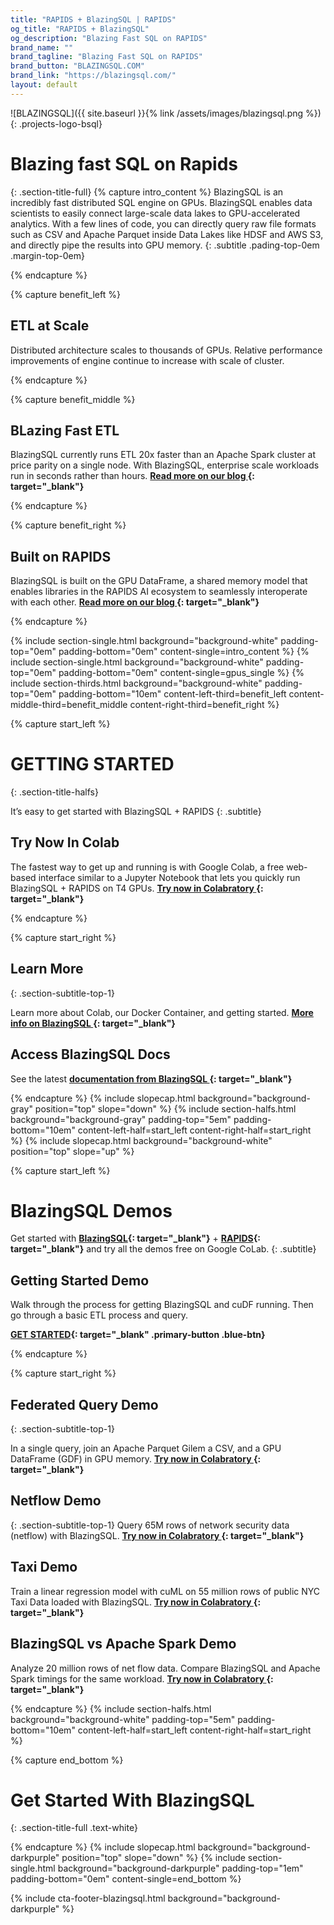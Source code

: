 ```yaml
---
title: "RAPIDS + BlazingSQL | RAPIDS"
og_title: "RAPIDS + BlazingSQL"
og_description: "Blazing Fast SQL on RAPIDS"
brand_name: ""
brand_tagline: "Blazing Fast SQL on RAPIDS"
brand_button: "BLAZINGSQL.COM"
brand_link: "https://blazingsql.com/"
layout: default
---
```


![BLAZINGSQL]({{ site.baseurl }}{% link /assets/images/blazingsql.png %}){: .projects-logo-bsql}

# Blazing fast SQL on Rapids
{: .section-title-full}
{% capture intro_content %}
BlazingSQL is an incredibly fast distributed SQL engine on GPUs. BlazingSQL enables data scientists to easily connect large-scale data lakes to GPU-accelerated analytics. With a few lines of code, you can directly query raw file formats such as CSV and Apache Parquet inside Data Lakes like HDSF and AWS S3, and directly pipe the results into GPU memory. 
{: .subtitle .pading-top-0em .margin-top-0em}

{% endcapture %}

{% capture benefit_left %}
## <i class="fas fa-sort-amount-up-alt"></i> ETL at Scale
Distributed architecture scales to thousands of GPUs. Relative performance improvements  of engine continue to increase with scale of cluster.

{% endcapture %}

{% capture benefit_middle %}
## <i class="fas fa-burn"></i> BLazing Fast ETL
BlazingSQL currently runs ETL 20x faster than an Apache Spark cluster at price parity on a single node. With BlazingSQL, enterprise scale workloads run in seconds rather than hours. **[Read more on our blog <i class="fas fa-angle-double-right"></i>](https://blog.blazingdb.com/blazingsql-the-gpu-sql-engine-now-runs-over-20x-faster-than-apache-spark-1b0bffc990a9){: target="_blank"}**

{% endcapture %}

{% capture benefit_right %}

## <i class="fas fa-code-branch"></i> Built on RAPIDS
BlazingSQL is built on the GPU DataFrame, a shared memory model that enables libraries in the  RAPIDS AI ecosystem to seamlessly interoperate with each other. **[Read more on our blog <i class="fas fa-angle-double-right"></i>](https://blog.blazingdb.com/blazingsql-part-1-the-gpu-dataframe-gdf-and-cudf-in-rapids-ai-96ec15102240){: target="_blank"}**

{% endcapture %}


{% include section-single.html
    background="background-white" 
    padding-top="0em" padding-bottom="0em" 
    content-single=intro_content
%}
{% include section-single.html
    background="background-white" 
    padding-top="0em" padding-bottom="0em" 
    content-single=gpus_single
%}
{% include section-thirds.html 
    background="background-white" 
    padding-top="0em" padding-bottom="10em" 
    content-left-third=benefit_left 
    content-middle-third=benefit_middle 
    content-right-third=benefit_right 
%}




{% capture start_left %}
# GETTING STARTED
{: .section-title-halfs}

It’s easy to get started with BlazingSQL + RAPIDS
{: .subtitle}

## <i class="fas fa-bolt"></i> Try Now In Colab
The fastest way to get up and running is with Google Colab, a free web-based interface similar to a Jupyter Notebook that lets you quickly run BlazingSQL + RAPIDS on T4 GPUs. **[Try now in Colabratory <i class="fas fa-angle-double-right"></i>](https://colab.research.google.com/drive/1r7S15Ie33yRw8cmET7_bjCpvjJiDOdub#scrollTo=14GwxmLsTV_p){: target="_blank"}**


{% endcapture %}

{% capture start_right %}
## <i class="fab fa-readme"></i> Learn More
{: .section-subtitle-top-1}

Learn more about Colab, our Docker Container, and getting started. **[More info on BlazingSQL <i class="fas fa-angle-double-right"></i>](https://www.blazingsql.com/getstarted){: target="_blank"}**

## <i class="far fa-file-code"></i> Access BlazingSQL Docs
See the latest **[documentation from BlazingSQL <i class="fas fa-angle-double-right"></i>](https://docs.blazingdb.com/docs){: target="_blank"}**

{% endcapture %}
{% include slopecap.html 
    background="background-gray" 
    position="top" 
    slope="down" 
%}
{% include section-halfs.html 
    background="background-gray" 
    padding-top="5em" padding-bottom="10em" 
    content-left-half=start_left 
    content-right-half=start_right 
%} 
{% include slopecap.html 
    background="background-white" 
    position="top" 
    slope="up" 
%}



{% capture start_left %}
# BlazingSQL Demos

Get started with **[BlazingSQL](https://blazingsql.com/getstarted){: target="_blank"}** + **[RAPIDS](https://rapids.ai/start.html){: target="_blank"}** and try all the demos free on Google CoLab. 
{: .subtitle}

## <i class="far fa-hand-point-down"></i> Getting Started Demo
Walk through the process for getting BlazingSQL and cuDF running. Then go through a basic ETL process and query.

**[GET STARTED](https://colab.research.google.com/drive/1r7S15Ie33yRw8cmET7_bjCpvjJiDOdub#scrollTo=14GwxmLsTV_p){: target="_blank" .primary-button .blue-btn}**

{% endcapture %}

{% capture start_right %}
## <i class="far fa-file-code"></i> Federated Query Demo
{: .section-subtitle-top-1}

In a single query, join an Apache Parquet Gilem a CSV, and a GPU DataFrame (GDF) in GPU memory. **[Try now in Colabratory <i class="fas fa-angle-double-right"></i>](https://colab.research.google.com/drive/1W_kk0n2KyiUpvdCvPfAqUI_BmISGLI_P){: target="_blank"}**

## <i class="far fa-file-code"></i> Netflow Demo
{: .section-subtitle-top-1}
Query 65M rows of network security data (netflow) with BlazingSQL. **[Try now in Colabratory <i class="fas fa-angle-double-right"></i>](https://colab.research.google.com/drive/1RYOYthqxUl922LYMAuNneKgmWB8YGTKB){: target="_blank"}**

## <i class="far fa-file-code"></i> Taxi Demo
Train a linear regression model with cuML on 55 million rows of public NYC Taxi Data loaded with BlazingSQL. **[Try now in Colabratory <i class="fas fa-angle-double-right"></i>](https://colab.research.google.com/drive/1yrml5FhQd7VHwcvpUql1LspjCjKg8u0w){: target="_blank"}**

## <i class="far fa-file-code"></i> BlazingSQL vs Apache Spark Demo
Analyze 20 million rows of net flow data. Compare BlazingSQL and Apache Spark timings for the same workload. **[Try now in Colabratory <i class="fas fa-angle-double-right"></i>](https://colab.research.google.com/drive/1EbPE9FwFur7fE2054BH9s23Kd0FiUgGo#scrollTo=kJyD4oSbugE0){: target="_blank"}**

{% endcapture %}
{% include section-halfs.html 
    background="background-white" 
    padding-top="5em" padding-bottom="10em" 
    content-left-half=start_left 
    content-right-half=start_right 
%} 


{% capture end_bottom %}
# Get Started With BlazingSQL
{: .section-title-full .text-white}

{% endcapture %}
{% include slopecap.html 
    background="background-darkpurple" 
    position="top" 
    slope="down" 
%}
{% include section-single.html
    background="background-darkpurple" 
    padding-top="1em" padding-bottom="0em" 
    content-single=end_bottom
%}

{% include cta-footer-blazingsql.html 
   background="background-darkpurple" 
%}

